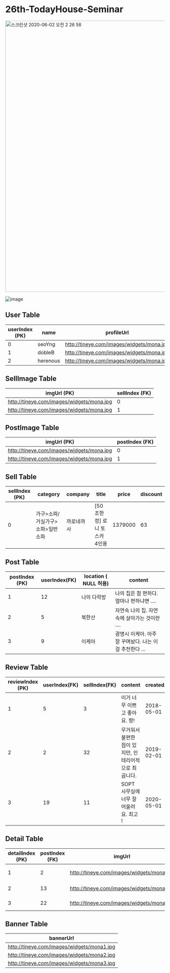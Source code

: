 # 26th-TodayHouse-Seminar

<img width="856" alt="스크린샷 2020-06-02 오전 2 26 58" src="https://user-images.githubusercontent.com/37873745/83436452-d4b6c500-a478-11ea-8c8a-719f322060b7.png">

![image](https://user-images.githubusercontent.com/22907830/83326061-ff075780-a2ab-11ea-89eb-57be72cdf90e.png)
## User Table

| userIndex (PK) | name | profileUrl |
|------|---|---|
|0|seoYng|http://tineye.com/images/widgets/mona.jpg|
|1|dobleB|http://tineye.com/images/widgets/mona.jpg|
|2|herenous|http://tineye.com/images/widgets/mona.jpg|


## SellImage Table

| imgUrl (PK) | sellIndex (FK) |
|------|---|
|http://tineye.com/images/widgets/mona.jpg|0|
|http://tineye.com/images/widgets/mona.jpg|1|



## PostImage Table

| imgUrl (PK) | postIndex (FK) |
|------|---|
|http://tineye.com/images/widgets/mona.jpg|0|
|http://tineye.com/images/widgets/mona.jpg|1|


## Sell Table

| sellIndex (PK) | category | company | title | price | discount | 
|------|---|------|---|------|---|
|0|가구>소파/거실가구>소파>일반소파|까로네까사|[50조한정] 로니 토스카 4인용 |1379000|63|


## Post Table

| postIndex (PK) | userIndex(FK) | location ( NULL 허용) | content |
| ---- | ---- | ---- | --- |
|1|12|나의 다락방| 나의 집은 참 편하다. 얼마나 편하냐면 .... | 
|2|5|북한산| 자연속 나의 집. 자연 속에 살아가는 것이란 .... | 
|3|9|이케아| 광명시 이케아. 아주 잘 꾸며놨다. 나는 이걸 추천한다 ...| 


## Review Table

| reviewIndex (PK) | userIndex(FK) | sellIndex(FK) | content | createdAt | imgUrl |
| --- | --- | --- | --- | --- | --- |
|1|5|3|이거 너무 이쁘고 좋아요. 짱!|2018-05-01| http://tineye.com/images/widgets/mona.jpg |
|2|2|32|무거워서 불편한 점이 있지만, 인테리어적으로 최곱니다.|2019-02-01| http://tineye.com/images/widgets/mona.jpg |
|3|19|11|SOPT 사무실에 너무 잘어울려요. 최고 !|2020-05-01| http://tineye.com/images/widgets/mona.jpg |


## Detail Table

| detailIndex (PK) | postIndex (FK) | imgUrl |  company | price | content |
| --- | --- | --- | --- | --- | --- |
|1|2|http://tineye.com/images/widgets/mona.jpg|BB company|56000|산 속 의자|
|2|13|http://tineye.com/images/widgets/mona.jpg|SOPT company|99000|Virtual Desk|
|3|22|http://tineye.com/images/widgets/mona.jpg|IKEA|23000|IKEA Light|

## Banner Table
| bannerUrl |
| --- |
| http://tineye.com/images/widgets/mona1.jpg |
| http://tineye.com/images/widgets/mona2.jpg |
| http://tineye.com/images/widgets/mona3.jpg |



